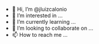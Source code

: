 - 👋 Hi, I’m @jluizcalonio
- 👀 I’m interested in ...
- 🌱 I’m currently learning ...
- 💞️ I’m looking to collaborate on ...
- 📫 How to reach me ...
